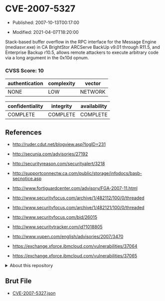 # CVE-2007-5327

- Published: 2007-10-13T00:17:00

- Modified: 2021-04-07T18:20:00

Stack-based buffer overflow in the RPC interface for the Message Engine (mediasvr.exe) in CA BrightStor ARCServe BackUp v9.01 through R11.5, and Enterprise Backup r10.5, allows remote attackers to execute arbitrary code via a long argument in the 0x10d opnum.

### CVSS Score: **10**

| authentication | complexity | vector |
| --- | --- | --- |
| NONE | LOW | NETWORK |

| confidentiality | integrity | availability |
| --- | --- | --- |
| COMPLETE | COMPLETE | COMPLETE |

## References

* http://ruder.cdut.net/blogview.asp?logID=231

* http://secunia.com/advisories/27192

* http://securityreason.com/securityalert/3218

* http://supportconnectw.ca.com/public/storage/infodocs/basb-secnotice.asp

* http://www.fortiguardcenter.com/advisory/FGA-2007-11.html

* http://www.securityfocus.com/archive/1/482112/100/0/threaded

* http://www.securityfocus.com/archive/1/482121/100/0/threaded

* http://www.securityfocus.com/bid/26015

* http://www.securitytracker.com/id?1018805

* http://www.vupen.com/english/advisories/2007/3470

* https://exchange.xforce.ibmcloud.com/vulnerabilities/37064

* https://exchange.xforce.ibmcloud.com/vulnerabilities/37065

<details>
<summary>About this repository</summary> 

  This repository is part of the project [Live Hack CVE](https://github.com/Live-Hack-CVE). Main website can be found [www.live-hack.org](https://www.live-hack.org) 
  
  Made by [Sn0wAlice](https://github.com/Sn0wAlice) for the people that care about security and need to have a feed of the latest CVEs. Hope you enjoy it, don't forget to star the repo and follow me on [Twitter](https://twitter.com/Sn0wAlice) and [Github](https://github.com/Sn0wAlice). And that is my [personnal website](https://www.alice-snow.me/)

  - [Home Page](https://github.com/Live-Hack-CVE)
  - [Framework](https://github.com/Live-Hack-CVE/cve-framework)
  - [CVE database](https://github.com/Live-Hack-CVE/full_database)
  - [Changelog](https://github.com/Live-Hack-CVE/Changelog)
</details>

## Brut File

* [CVE-2007-5327.json](https://raw.githubusercontent.com/Live-Hack-CVE/full_database/main/cves/2007/CVE-2007-5327.json)

